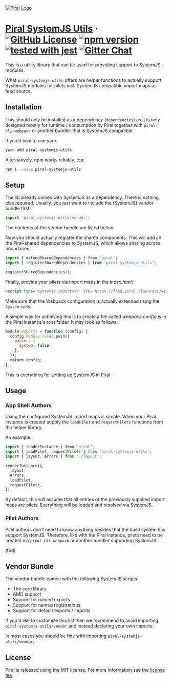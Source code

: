[![Piral Logo](https://github.com/smapiot/piral/raw/master/docs/assets/logo.png)](https://piral.io)

# [Piral SystemJS Utils](https://piral.io) &middot; [![GitHub License](https://img.shields.io/badge/license-MIT-blue.svg)](https://github.com/smapiot/piral/blob/master/LICENSE) [![npm version](https://img.shields.io/npm/v/piral-systemjs-utils.svg?style=flat)](https://www.npmjs.com/package/piral-systemjs) [![tested with jest](https://img.shields.io/badge/tested_with-jest-99424f.svg)](https://jestjs.io) [![Gitter Chat](https://badges.gitter.im/gitterHQ/gitter.png)](https://gitter.im/piral-io/community)

This is a utility library that can be used for providing support to SystemJS modules.

What `piral-systemjs-utils` offers are helper functions to actually support SystemJS modules for pilets incl. SystemJS compatible import maps as feed source.

## Installation

This should only be installed as a dependency (`dependencies`) as it is only designed mostly for runtime / consumption by Piral together with `piral-cli-webpack` or another bundler that is SystemJS compatible.

If you'd love to use yarn:

```sh
yarn add piral-systemjs-utils
```

Alternatively, npm works reliably, too:

```sh
npm i --save piral-systemjs-utils
```

## Setup

The lib already comes with SystemJS as a dependency. There is nothing else required. Usually, you just want to include the (SystemJS) vendor bundle first:

```ts
import 'piral-systemjs-utils/vendor';
```

The contents of the vendor bundle are listed below.

Now you should actually register the shared components. This will add all the Piral-shared dependencies to SystemJS, which allows sharing across boundaries.

```ts
import { extendSharedDependencies } from 'piral';
import { registerSharedDependencies } from 'piral-systemjs-utils';

registerSharedDependencies();
```

Finally, provide your pilets via import maps in the *index.html*:

```html
<script type='systemjs-importmap' src="https://feed.piral.cloud/api/v1/pilet/my-import-maps"></script>
```

Make sure that the Webpack configuration is actually extended using the `System` calls.

A simple way for achieving this is to create a file called *webpack.config.js* in the Piral instance's root folder. It may look as follows:

```js
module.exports = function (config) {
  config.module.rules.push({
    parser: {
      system: false,
    },
  });
  return config;
};
```

This is everything for setting up SystemJS in Piral.

## Usage

### App Shell Authors

Using the configured SystemJS import maps is simple. When your Piral instance is created supply the `loadPilet` and `requestPilets` functions from the helper library.

An example:

```ts
import { renderInstance } from 'piral';
import { loadPilet, requestPilets } from 'piral-systemjs-utils';
import { layout, errors } from './layout';

renderInstance({
  layout,
  errors,
  loadPilet,
  requestPilets,
});
```

By default, this will assume that all entries of the previously supplied import maps are pilets. Everything will be loaded and resolved via SystemJS.

### Pilet Authors

Pilet authors don't need to know anything besides that the build system has support SystemJS. Therefore, like with the Piral instance, pilets need to be created via `piral-cli-webpack` or another bundler supporting SystemJS.

(tbd)

## Vendor Bundle

The vendor bundle comes with the following SystemJS scripts:

- The core library
- AMD support
- Support for named exports
- Support for named registrations
- Support for default exports / imports

If you'd like to customize this list then we recommend to avoid importing `piral-systemjs-utils/vendor` and instead declaring your own imports.

In most cases you should be fine with importing `piral-systemjs-utils/vendor`.

## License

Piral is released using the MIT license. For more information see the [license file](./LICENSE).
